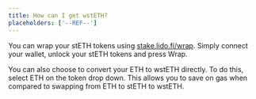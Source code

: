 ```yaml
---
title: How can I get wstETH?
placeholders: ['--REF--']
---
```


You can wrap your stETH tokens using [stake.lido.fi/wrap](https://stake.lido.fi/wrap--REF--). Simply connect your wallet, unlock your stETH tokens and press Wrap.

You can also choose to convert your ETH to wstETH directly. To do this, select ETH on the token drop down. This allows you to save on gas when compared to swapping from ETH to stETH to wstETH.
